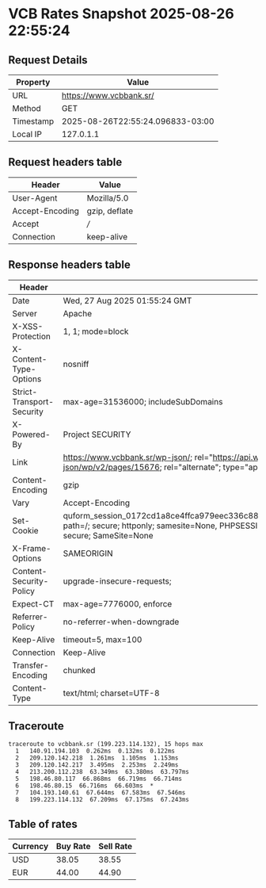 # VCB Rates Snapshot 2025-08-26 22:55:24
## Request Details

| Property | Value |
|----------|-------|
| URL | https://www.vcbbank.sr/ |
| Method | GET |
| Timestamp | 2025-08-26T22:55:24.096833-03:00 |
| Local IP | 127.0.1.1 |
    
## Request headers table

| Header | Value |
|--------|-------|
| User-Agent | Mozilla/5.0 |
| Accept-Encoding | gzip, deflate |
| Accept | */* |
| Connection | keep-alive |

    
## Response headers table
| Header | Value |
|--------|-------|
| Date | Wed, 27 Aug 2025 01:55:24 GMT |
| Server | Apache |
| X-XSS-Protection | 1, 1; mode=block |
| X-Content-Type-Options | nosniff |
| Strict-Transport-Security | max-age=31536000; includeSubDomains |
| X-Powered-By | Project SECURITY |
| Link | <https://www.vcbbank.sr/wp-json/>; rel="https://api.w.org/", <https://www.vcbbank.sr/wp-json/wp/v2/pages/15676>; rel="alternate"; type="application/json", <https://www.vcbbank.sr/>; rel=shortlink |
| Content-Encoding | gzip |
| Vary | Accept-Encoding |
| Set-Cookie | quform_session_0172cd1a8ce4ffca979eec336c8836d5=10AGqcsZ5XhafRynrTFUa795vEXoz0Y3P1a9XT4g; path=/; secure; httponly; samesite=None, PHPSESSID=765927ede3b3ce86e2948b22ed82e1f8; path=/; secure; SameSite=None |
| X-Frame-Options | SAMEORIGIN |
| Content-Security-Policy | upgrade-insecure-requests; |
| Expect-CT | max-age=7776000, enforce |
| Referrer-Policy | no-referrer-when-downgrade |
| Keep-Alive | timeout=5, max=100 |
| Connection | Keep-Alive |
| Transfer-Encoding | chunked |
| Content-Type | text/html; charset=UTF-8 |

## Traceroute 

```
traceroute to vcbbank.sr (199.223.114.132), 15 hops max
  1   140.91.194.103  0.262ms  0.132ms  0.122ms 
  2   209.120.142.218  1.261ms  1.105ms  1.153ms 
  3   209.120.142.217  3.495ms  2.253ms  2.249ms 
  4   213.200.112.238  63.349ms  63.380ms  63.797ms 
  5   198.46.80.117  66.868ms  66.719ms  66.714ms 
  6   198.46.80.15  66.716ms  66.603ms  * 
  7   104.193.140.61  67.644ms  67.583ms  67.546ms 
  8   199.223.114.132  67.209ms  67.175ms  67.243ms 

```


## Table of rates

| Currency | Buy Rate | Sell Rate |
|----------|----------|-----------|
| USD | 38.05 | 38.55 |
| EUR | 44.00 | 44.90 |
